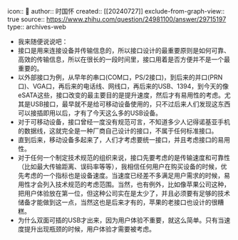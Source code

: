 icon:: 💾
author:: 时国怀
created:: [[20240727]]
exclude-from-graph-view:: true
source:: https://www.zhihu.com/question/24981100/answer/29715197
type:: archives-web

- 我来随便说说吧：
- 接口是用来连接设备并传输信息的，所以接口设计的最重要原则是如何可靠、高效的传输信息，所以在很长的一段时间里，接口用着是否方便并不是一个最重要的。
- 以外部接口为例，从早年的串口(COM口，PS/2接口)，到后来的并口(PRN口)、VGA口，再后来的电话线、网线口，再后来的USB、1394，到今天的像eSATA这些，接口改变的最主要目的是提升速度，然后才有易用性的考虑。尤其是USB接口，最早就不是给可移动设备使用的，只不过后来人们发现这东西可以接插即用以后，才有了今天这么多的USB设备。
- 对于可移动设备，接口曾经一度没有规范可言，不知道多少人记得诺基亚手机的数据线，这就完全是一种厂商自己设计的接口，不属于任何标准接口。
- 直到后来，移动设备多起来了，人们才考虑要统一接口，并且考虑接口的易用性。
- 对于任何一个制定技术规范的组织来说，接口先要考虑的是传输速度和可靠性（比如最大传输距离、误码率等等），我相信任何用户在购买设备的时候，优先考虑的一个指标也是设备速度。当速度已经差不多满足用户需求的时候，易用性才会列入技术规范的考虑范围。当然，也有例外，比如像苹果公司这种，把用户体验放在第一位，但这种公司实在是太少了，并且必须要有足够的技术储备才能做到这一点，当然这也是后来才有的，苹果的老接口也设计的很糟糕。
- 为什么双面可插的USB才出来，因为用户体验不重要，就这么简单。只有当速度提升出现瓶颈的时候，用户体验才需要被考虑。
